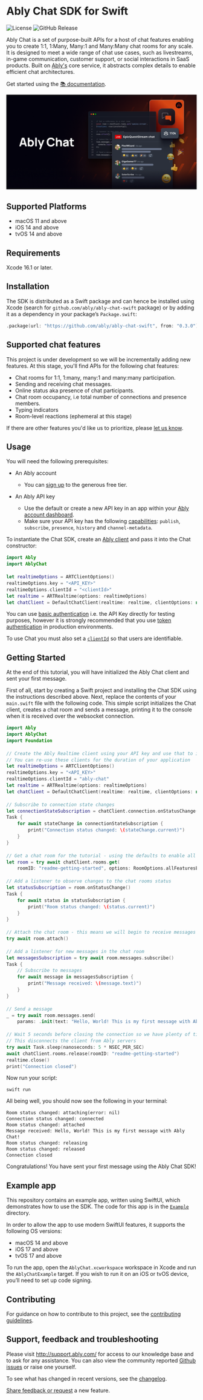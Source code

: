 # Ably Chat SDK for Swift

<p style="text-align: left">
    <img src="https://badgen.net/github/license/3scale/saas-operator" alt="License" />
    <img alt="GitHub Release" src="https://img.shields.io/github/v/release/ably/ably-chat-swift">
</p>

Ably Chat is a set of purpose-built APIs for a host of chat features enabling you to create 1:1, 1:Many, Many:1 and Many:Many chat rooms for
any scale. It is designed to meet a wide range of chat use cases, such as livestreams, in-game communication, customer support, or social
interactions in SaaS products. Built on [Ably's](https://ably.com/) core service, it abstracts complex details to enable efficient chat
architectures.

Get started using the [📚 documentation](https://ably.com/docs/products/chat).

![Ably Chat Header](/images/ably-chat-github-header.png)

## Supported Platforms

- macOS 11 and above
- iOS 14 and above
- tvOS 14 and above

## Requirements

Xcode 16.1 or later.

## Installation

The SDK is distributed as a Swift package and can hence be installed using Xcode (search for `github.com/ably/ably-chat-swift` package) or by adding it as a dependency in your package’s `Package.swift`:

```swift
.package(url: "https://github.com/ably/ably-chat-swift", from: "0.3.0")
```

## Supported chat features

This project is under development so we will be incrementally adding new features. At this stage, you'll find APIs for the following chat
features:

- Chat rooms for 1:1, 1:many, many:1 and many:many participation.
- Sending and receiving chat messages.
- Online status aka presence of chat participants.
- Chat room occupancy, i.e total number of connections and presence members.
- Typing indicators
- Room-level reactions (ephemeral at this stage)

If there are other features you'd like us to prioritize, please [let us know](https://forms.gle/mBw9M53NYuCBLFpMA).

## Usage

You will need the following prerequisites:

- An Ably account

  - You can [sign up](https://ably.com/signup) to the generous free tier.

- An Ably API key
  - Use the default or create a new API key in an app within
    your [Ably account dashboard](https://ably.com/dashboard).
  - Make sure your API key has the
    following [capabilities](https://ably.com/docs/auth/capabilities): `publish`, `subscribe`, `presence`, `history` and
    `channel-metadata`.

To instantiate the Chat SDK, create an [Ably client](https://ably.com/docs/getting-started/setup) and pass it into the Chat constructor:

```swift
import Ably
import AblyChat

let realtimeOptions = ARTClientOptions()
realtimeOptions.key = "<API_KEY>"
realtimeOptions.clientId = "<clientId>"
let realtime = ARTRealtime(options: realtimeOptions)
let chatClient = DefaultChatClient(realtime: realtime, clientOptions: nil)
```

You can use [basic authentication](https://ably.com/docs/auth/basic) i.e. the API Key directly for testing purposes,
however it is strongly recommended that you use [token authentication](https://ably.com/docs/auth/token) in production
environments.

To use Chat you must also set a [`clientId`](https://ably.com/docs/auth/identified-clients) so that users are
identifiable.

## Getting Started

At the end of this tutorial, you will have initialized the Ably Chat client and sent your first message.

First of all, start by creating a Swift project and installing the Chat SDK using the instructions described above. Next, replace the contents of your `main.swift` file with
the following code. This simple script initializes the Chat client, creates a chat room and sends a message, printing it to the console when it is received over the websocket connection.

```swift
import Ably
import AblyChat
import Foundation

// Create the Ably Realtime client using your API key and use that to instantiate the Ably Chat client.
// You can re-use these clients for the duration of your application
let realtimeOptions = ARTClientOptions()
realtimeOptions.key = "<API_KEY>"
realtimeOptions.clientId = "ably-chat"
let realtime = ARTRealtime(options: realtimeOptions)
let chatClient = DefaultChatClient(realtime: realtime, clientOptions: nil)

// Subscribe to connection state changes
let connectionStateSubscription = chatClient.connection.onStatusChange()
Task {
    for await stateChange in connectionStateSubscription {
        print("Connection status changed: \(stateChange.current)")
    }
}

// Get a chat room for the tutorial - using the defaults to enable all features in the chat room
let room = try await chatClient.rooms.get(
    roomID: "readme-getting-started", options: RoomOptions.allFeaturesEnabled)

// Add a listener to observe changes to the chat rooms status
let statusSubscription = room.onStatusChange()
Task {
    for await status in statusSubscription {
        print("Room status changed: \(status.current)")
    }
}

// Attach the chat room - this means we will begin to receive messages from the server
try await room.attach()

// Add a listener for new messages in the chat room
let messagesSubscription = try await room.messages.subscribe()
Task {
    // Subscribe to messages
    for await message in messagesSubscription {
        print("Message received: \(message.text)")
    }
}

// Send a message
_ = try await room.messages.send(
    params: .init(text: "Hello, World! This is my first message with Ably Chat!"))

// Wait 5 seconds before closing the connection so we have plenty of time to receive the message we just sent
// This disconnects the client from Ably servers
try await Task.sleep(nanoseconds: 5 * NSEC_PER_SEC)
await chatClient.rooms.release(roomID: "readme-getting-started")
realtime.close()
print("Connection closed")
```

Now run your script:

```shell
swift run
```

All being well, you should now see the following in your terminal:

```
Room status changed: attaching(error: nil)
Connection status changed: connected
Room status changed: attached
Message received: Hello, World! This is my first message with Ably Chat!
Room status changed: releasing
Room status changed: released
Connection closed
```

Congratulations! You have sent your first message using the Ably Chat SDK!

## Example app

This repository contains an example app, written using SwiftUI, which demonstrates how to use the SDK. The code for this app is in the [`Example`](Example) directory.

In order to allow the app to use modern SwiftUI features, it supports the following OS versions:

- macOS 14 and above
- iOS 17 and above
- tvOS 17 and above

To run the app, open the `AblyChat.xcworkspace` workspace in Xcode and run the `AblyChatExample` target. If you wish to run it on an iOS or tvOS device, you’ll need to set up code signing.

## Contributing

For guidance on how to contribute to this project, see the [contributing guidelines](CONTRIBUTING.md).

## Support, feedback and troubleshooting

Please visit http://support.ably.com/ for access to our knowledge base and to ask for any assistance. You can also view
the community reported [Github issues](https://github.com/ably/ably-chat-swift/issues) or raise one yourself.

To see what has changed in recent versions, see the [changelog](CHANGELOG.md).

[Share feedback or request](https://forms.gle/mBw9M53NYuCBLFpMA) a new feature.
